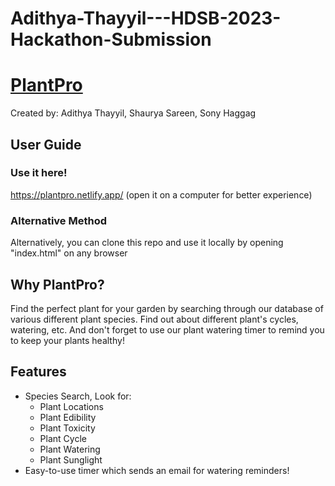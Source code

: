 # Adithya-Thayyil---HDSB-2023-Hackathon-Submission

# [PlantPro](https://docs.google.com/presentation/d/1K3lf7PrgwqkmQzcLRTsUaJ-GibS75Gc8y-n-lVP8dy4/edit?usp=sharing)

Created by: Adithya Thayyil, Shaurya Sareen, Sony Haggag

## User Guide

### Use it here!
https://plantpro.netlify.app/ (open it on a computer for better experience)

### Alternative Method
Alternatively, you can clone this repo and use it locally by opening "index.html" on any browser

## Why PlantPro?
Find the perfect plant for your garden by searching through our database of various different plant species. Find out about different plant's cycles, watering, etc. And don't forget to use our plant watering timer to remind you to keep your plants healthy!

## Features
  - Species Search, Look for:
     - Plant Locations
     - Plant Edibility
     - Plant Toxicity
     - Plant Cycle
     - Plant Watering
     - Plant Sunglight
  - Easy-to-use timer which sends an email for watering reminders!
